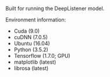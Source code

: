 Built for running the DeepListener model.

Environment information:
* Cuda (9.0)
* cuDNN (7.0.5)
* Ubuntu (16.04)
* Python (3.5.2)
* Tensorflow (1.7.0; GPU)
* matplotlib (latest)
* librosa (latest)
